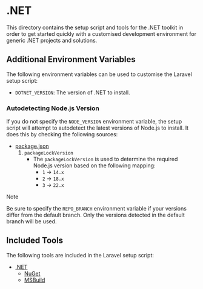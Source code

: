 # .NET

This directory contains the setup script and tools for the .NET toolkit in order to get started quickly with a customised development environment for generic .NET projects and solutions.

## Additional Environment Variables

The following environment variables can be used to customise the Laravel setup script:

- `DOTNET_VERSION`: The version of .NET to install.

### Autodetecting Node.js Version

If you do not specify the `NODE_VERSION` environment variable, the setup script will attempt to autodetect the latest versions of Node.js to install. It does this by checking the following sources:

- [package.json](https://docs.npmjs.com/cli/v7/configuring-npm/package-json)
  1. `packageLockVersion`
     - The `packageLockVersion` is used to determine the required Node.js version based on the following mapping:
       - `1` -> `14.x`
       - `2` -> `18.x`
       - `3` -> `22.x`

> [!NOTE]
> Be sure to specify the `REPO_BRANCH` environment variable if your versions differ from the default branch. Only the versions detected in the default branch will be used.

## Included Tools

The following tools are included in the Laravel setup script:

- [.NET](https://dotnet.microsoft.com/)
  - [NuGet](https://www.nuget.org/)
  - [MSBuild](https://docs.microsoft.com/en-us/visualstudio/msbuild/msbuild)
